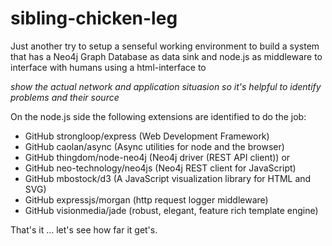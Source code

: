 sibling-chicken-leg
===================

Just another try to setup a senseful working environment to build a system that
has a Neo4j Graph Database as data sink and node.js as middleware to interface
with humans using a html-interface to

*show the actual network and application situasion so
it's helpful to identify problems and their source*
 
On the node.js side the following extensions are identified to do the job:
- GitHub strongloop/express (Web Development Framework)
- GitHub caolan/async (Async utilities for node and the browser)
- GitHub thingdom/node-neo4j (Neo4j driver (REST API client)) or
- GitHub neo-technology/neo4js (Neo4j REST client for JavaScript)
- GitHub mbostock/d3 (A JavaScript visualization library for HTML and SVG)
- GitHub expressjs/morgan (http request logger middleware)
- GitHub visionmedia/jade (robust, elegant, feature rich template engine)

That's it ... let's see how far it get's.